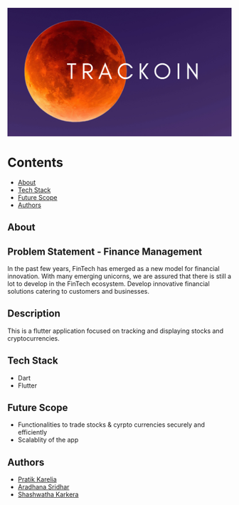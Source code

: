 ![Head](https://github.com/pratikkarelia25/trackoin/blob/44fd2a6db1cf60f0ce79accd599a54f119052fac/images/trackoin1.png)

# Contents
- [About](#about)
- [Tech Stack](#tech-stack)
- [Future Scope](#future-scope)
- [Authors](#authors)
## About

## Problem Statement - Finance Management
In the past few years, FinTech has emerged as a new
model for financial innovation. With many emerging
unicorns, we are assured that there is still a lot to develop
in the FinTech ecosystem. Develop innovative financial
solutions catering to customers and businesses.

## Description
This is a flutter application focused on tracking and displaying stocks and cryptocurrencies.

## Tech Stack
- Dart
- Flutter

## Future Scope
- Functionalities to trade stocks & cyrpto currencies securely and efficiently
- Scalablity of the app



## Authors
- [Pratik Karelia](https://github.com/pratikkarelia25)
- [Aradhana Sridhar](https://github.com/AraSridhar)
- [Shashwatha Karkera](https://github.com/shashwatha411)
